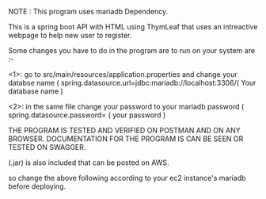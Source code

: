NOTE : This program uses mariadb Dependency.

This is a spring boot API with HTML using ThymLeaf that uses an intreactive webpage to help new user to register.

Some changes you have to do in the program are to run on your system are :-

<1>: go to src/main/resources/application.properties and change your databse name ( spring.datasource.url=jdbc:mariadb://localhost:3306/( Your database name )

<2>: in the same file change your password to your mariadb password ( spring.datasource.password= ( your password )

THE PROGRAM IS TESTED AND VERIFIED ON POSTMAN AND ON ANY BROWSER. DOCUMENTATION FOR THE PROGRAM IS CAN BE SEEN OR TESTED ON SWAGGER.

(.jar) is also included that can be posted on AWS.

so change the above following according to your ec2 instance's mariadb before deploying.
